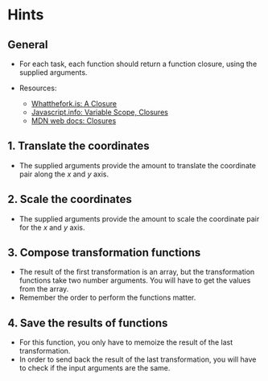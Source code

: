 # Hints

## General

- For each task, each function should return a function closure, using the supplied arguments.

- Resources:
  - [Whatthefork.is: A Closure][what-the-fork-is-a-closure]
  - [Javascript.info: Variable Scope, Closures][javascript-info-scope-closure]
  - [MDN web docs: Closures][mdn-closures]

## 1. Translate the coordinates

- The supplied arguments provide the amount to translate the coordinate pair along the _x_ and _y_ axis.

## 2. Scale the coordinates

- The supplied arguments provide the amount to scale the coordinate pair for the _x_ and _y_ axis.

## 3. Compose transformation functions

- The result of the first transformation is an array, but the transformation functions take two number arguments. You will have to get the values from the array.
- Remember the order to perform the functions matter.

## 4. Save the results of functions

- For this function, you only have to memoize the result of the last transformation.
- In order to send back the result of the last transformation, you will have to check if the input arguments are the same.

[javascript-info-scope-closure]: https://javascript.info/closure
[mdn-closures]: https://developer.mozilla.org/en-US/docs/Web/JavaScript/Closures
[what-the-fork-is-a-closure]: https://whatthefork.is/closure
